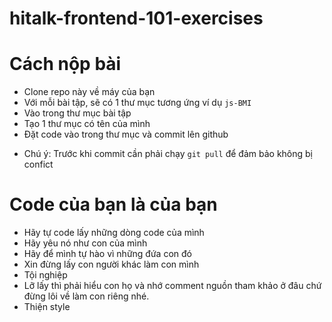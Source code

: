 # hitalk-frontend-101-exercises

# Cách nộp bài

- Clone repo này về máy của bạn
- Với mỗi bài tập, sẽ có 1 thư mục tương ứng ví dụ `js-BMI`
- Vào trong thư mục bài tập
- Tạo 1 thư mục có tên của mình
- Đặt code vào trong thư mục và commit lên github

* Chú ý: Trước khi commit cần phải chạy `git pull` để đảm bảo không bị confict

# Code của bạn là của bạn

- Hãy tự code lấy những dòng code của mình
- Hãy yêu nó như con của mình
- Hãy để mình tự hào vì những đứa con đó
- Xin đừng lấy con người khác làm con mình
- Tội nghiệp
- Lỡ lấy thì phải hiểu con họ và nhớ comment nguồn tham khảo ở đâu chứ đừng lôi về làm con riêng nhé.
- Thiện style